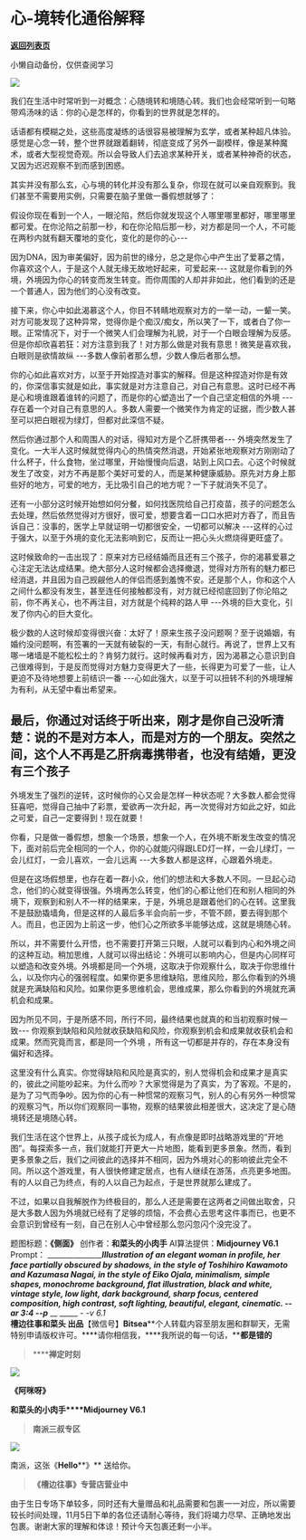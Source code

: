 # 心-境转化通俗解释

[**返回列表页**](/gzh/槽边往事)

小懒自动备份，仅供查阅学习

![](https://mmbiz.qpic.cn/mmbiz_jpg/Ia6gU9JNtkpRgwjBT1IRI3OKsMtn00tuVbEH4znBicqvibmibU8fhRWY0RrAT9rqjpp4iaNlKTS1WKjZouHMTSMkxA/640?wx_fmt=jpeg&from;=appmsg)

我们在生活中时常听到一对概念：心随境转和境随心转。我们也会经常听到一句略带鸡汤味的话：你的心是怎样的，你看到的世界就是怎样的。

话语都有模糊之处，这些高度凝练的话很容易被理解为玄学，或者某种超凡体验。感觉是心念一转，整个世界就跟着翻转，彻底变成了另外一副模样，像是某种魔术，或者大型视觉奇观。所以会导致人们去追求某种开关，或者某种神奇的状态，又因为迟迟观察不到而感到困惑。

其实并没有那么玄，心与境的转化并没有那么复杂，你现在就可以亲自观察到。我们甚至不需要用实例，只需要在脑子里做一番假想就够了：

假设你现在看到一个人，一眼沦陷，然后你就发现这个人哪里哪里都好，哪里哪里都可爱。在你沦陷之前那一秒，和在你沦陷后那一秒，对方都是同一个人，不可能在两秒内就有翻天覆地的变化，变化的是你的心\---

因为DNA，因为审美偏好，因为前世的缘分，总之是你心中产生出了爱慕之情，你喜欢这个人，于是这个人就无缘无故地好起来，可爱起来---
这就是你看到的外境，外境因为你心的转变而发生转变。而你周围的人却并非如此，他们看到的还是一个普通人，因为他们的心没有改变。

接下来，你心中如此渴慕这个人，你目不转睛地观察对方的一举一动，一颦一笑。对方可能发现了这种异常，觉得你是个痴汉/痴女，所以笑了一下，或者白了你一眼。正常情况下，对于一个微笑人们会理解为礼貌，对于一个白眼会理解为反感。但是你却欣喜若狂：对方注意到我了！对方那么做是对我有意思！微笑是喜欢我，白眼则是欲情故纵
---多数人像前者那么想，少数人像后者那么想。

你的心如此喜欢对方，以至于开始捏造对事实的解释。但是这种捏造对你是有效的，你深信事实就是如此，事实就是对方注意自己，对自己有意思。这时已经不再是心和境谁跟着谁转的问题了，而是你的心塑造出了一个自己坚定相信的外境
---存在着一个对自己有意思的人。多数人需要一个微笑作为肯定的证据，而少数人甚至可以把白眼视为绿灯，但都对此深信不疑。

然后你通过那个人和周围人的对话，得知对方是个乙肝携带者---
外境突然发生了变化。一大半人这时候就觉得内心的热情突然消退，开始紧张地观察对方刚刚动了什么杯子，什么食物，坐过哪里，开始慢慢向后退，站到上风口去。心这个时候就发生了改变，对方不再是那个美好可爱的人，而是某种健康威胁。原先对方身上那些好的地方，可爱的地方，无比吸引自己的地方呢？一下子就消失不见了。

还有一小部分这时候开始想如何分餐，如何找医院给自己打疫苗，孩子的问题怎么去处理，然后依然觉得对方很好，很可爱，想要含着一口口水把对方吞了，而且告诉自己：没事的，医学上早就证明一切都很安全，一切都可以解决
---这样的心过于强大，以至于外境的变化无法影响到它，反而让一把心头火燃烧得更旺盛了。  

这时候致命的一击出现了：原来对方已经结婚而且还有三个孩子，你的渴慕爱慕之心注定无法达成结果。绝大部分人这时候都会选择撤退，觉得对方所有的魅力都已经消退，并且因为自己觊觎他人的伴侣而感到羞愧不安。还是那个人，你和这个人之间什么都没有发生，甚至连任何接触都没有，对方就已经彻底回到了你沦陷之前，你不再关心，也不再注目，对方就是个纯粹的路人甲
---外境的巨大变化，引发了你内心的巨大变化。

极少数的人这时候却变得很兴奋：太好了！原来生孩子没问题啊？至于说婚姻，有婚约没问题啊，有签署的一天就有破裂的一天，有耐心就行。再说了，世界上又有哪一堵墙是不能松松土的？肯努力就行。这时候再看对方，因为渴慕之心意识到自己很难得到，于是反而觉得对方魅力变得更大了一些，长得更为可爱了一些，让人更迫不及待地想要上前结识一番
---心如此强大，以至于可以扭转不利的外境理解为有利，从无望中看出希望来。  

最后，你通过对话终于听出来，刚才是你自己没听清楚：说的不是对方本人，而是对方的一个朋友。突然之间，这个人不再是乙肝病毒携带者，也没有结婚，更没有三个孩子
---
外境发生了强烈的逆转，这时候你的心又会是怎样一种状态呢？大多数人都会觉得狂喜吧，觉得自己抽中了彩票，爱欲再一次升起，再一次觉得对方如此之好，如此之可爱，自己一定要得到！现在就要！

你看，只是做一番假想，想象一个场景，想象一个人，在外境不断发生改变的情况下，面对前后完全相同的一个人，你的心就能闪得跟LED灯一样，一会儿绿灯，一会儿红灯，一会儿喜欢，一会儿远离
---大多数人都是这样，心跟着外境走。  

但是在这场假想里，也存在着一群小众，他们的想法和大多数人不同。一旦起心动念，他们的心就变得很强。外境再怎么转变，他们的心都让他们在和别人相同的外境下，观察到和别人不一样的结果来，于是，外境总是跟着他们的心在转。这里我不是鼓励撬墙角，但是这样的人最后多半会向前一步，不管不顾，要去得到那个人。而且，也正因为上前这一步，他们心之所欲多半能够达成，这就是境随心转。

所以，并不需要什么开悟，也不需要打开第三只眼，人就可以看到内心和外境之间的这种互动。稍加思维，人就可以得出结论：外境可以影响内心，但是内心同样可以塑造和改变外境。外境都是同一个外境，这取决于你观察什么，取决于你思维什么，以及你内心的强弱程度。如果你更多思维缺陷，思维风险，那么你看到的外境就是充满缺陷和风险。如果你更多思维机会，思维成果，那么你看到的外境就充满机会和成果。

因为所见不同，于是所感不同，所行不同，最终结果也就真的和当初观察时候一致---
你观察到缺陷和风险就收获缺陷和风险，你观察到机会和成果就收获机会和成果。然而究竟而言，都是同一个外境 ，所有这一切都是并存的，存在本身没有偏好和选择。  

这里没有什么真实。你觉得缺陷和风险是真实的，别人觉得机会和成果才是真实的，彼此之间能吵起来。为什么而吵？大家觉得是为了真实，为了客观。不是的，是为了习气而争吵。因为你的心有一种惯常的观察习气，别人的心有另外一种惯常的观察习气，所以你们观察同一事物，观察的结果彼此相差很大，这决定了是心随境转还是境随心转。

我们生活在这个世界上，从孩子成长为成人，有点像是即时战略游戏里的“开地图”。每探索多一点，我们就能打开更大一片地图，能看到更多景象。然而，看到更多景象之后，我们之间彼此的选择并不相同，因为外境对心的影响彼此完全不同。所以这个游戏里，有人很快修建定居点，也有人继续在游荡，点亮更多地图。有的人以自己为终点，有的人以自己为起点，于是世界就那么建成了。

不过，如果以自我解脱作为终极目的，那么人还是需要在这两者之间做出取舍，只是大多数人因为外境就已经有了足够的烦恼，不会费心去思考这件事而已，也更不会意识到曾经有一刻，自己在别人心中曾经那么忽闪忽闪个没完没了。

  

题图标题：**《侧面》** 创作者：**和菜头的小肉手** AI算法提供：**Midjourney V6.1** Prompt：
__________________Illustration of an elegant woman in profile, her face
partially obscured by shadows, in the style of Toshihiro Kawamoto and Kazumasa
Nagai, in the style of Eiko Ojala, minimalism, simple shapes, monochrome
background, flat illustration, black and white, vintage style, low light, dark
background, sharp focus, centered composition, high contrast, soft lighting,
beautiful, elegant, cinematic. --ar 3:4 --p___ __ _____ __-_ -v 6.1_  
**槽边往事****和菜头
出品******【微信号】****Bitsea******个人转载内容至朋友圈和群聊天，无需特别申请版权许可。****请你相信我，****我所说的每一句话，****都是错的**

> ******禅定时刻**

![](https://mmbiz.qpic.cn/mmbiz_jpg/Ia6gU9JNtkpRgwjBT1IRI3OKsMtn00tuUfHjZAYvhhWw9ibgIdu5l7nnEiaWcydRKhwsDCiceq2FQPXnCCjEAfKsA/640?wx_fmt=jpeg&from;=appmsg)

**《阿咪呀》**

**和菜头的小肉手****Midjourney V6.1**

> **南派三叔专区**

![](https://mmbiz.qpic.cn/mmbiz_jpg/Ia6gU9JNtkoib0ZXyXgxTVde1ibngibFz2BgadNV4dqZm1S9KqaYNiciaQnqRtart3Q5HwEuduRLUBUKRyb87SiawJ8g/640?wx_fmt=jpeg&from;=appmsg)

南派，这张《**Hello****》** 送给你。

> **《槽边往事》专营店营业中**

由于生日专场下单较多，同时还有大量赠品和礼品需要和包裹一一对应，所以需要较长时间处理，11月5日下单的各位还请耐心等待，我们将竭力尽早、正确地发出包裹。谢谢大家的理解和体谅！预计今天包裹还剩一小半。

  

